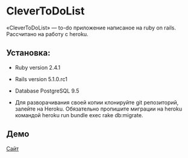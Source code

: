 # CleverToDoList

«CleverToDoList» — to-do приложение написаное на ruby on rails.
Рассчитано на работу с heroku.

## Установка:

* Ruby version 2.4.1

* Rails version 5.1.0.rc1

* Database PostgreSQL 9.5

* Для разворачивания своей копии клонируйте git репозиторий, залейте на Heroku. Обязательно пропишите миграции на heroku командой heroku run bundle exec rake db:migrate.

## Демо

[Сайт](https://clevertodo.herokuapp.com/)
